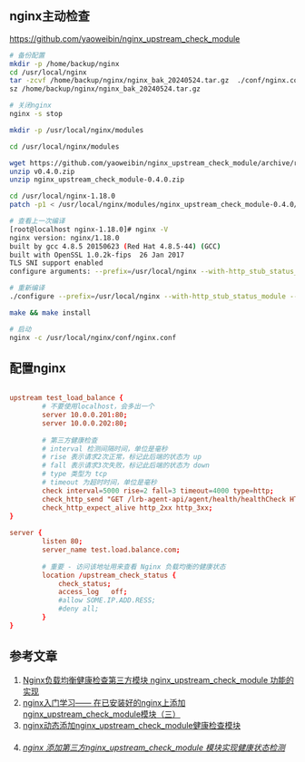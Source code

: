 ## nginx主动检查

https://github.com/yaoweibin/nginx_upstream_check_module

```bash
# 备份配置
mkdir -p /home/backup/nginx
cd /usr/local/nginx
tar -zcvf /home/backup/nginx/nginx_bak_20240524.tar.gz  ./conf/nginx.conf ./conf/cert/ ./conf/conf.d/
sz /home/backup/nginx/nginx_bak_20240524.tar.gz 

# 关闭nginx
nginx -s stop

mkdir -p /usr/local/nginx/modules

cd /usr/local/nginx/modules

wget https://github.com/yaoweibin/nginx_upstream_check_module/archive/refs/tags/v0.4.0.zip
unzip v0.4.0.zip
unzip nginx_upstream_check_module-0.4.0.zip

cd /usr/local/nginx-1.18.0
patch -p1 < /usr/local/nginx/modules/nginx_upstream_check_module-0.4.0/check_1.16.1+.patch

# 查看上一次编译
[root@localhost nginx-1.18.0]# nginx -V
nginx version: nginx/1.18.0
built by gcc 4.8.5 20150623 (Red Hat 4.8.5-44) (GCC) 
built with OpenSSL 1.0.2k-fips  26 Jan 2017
TLS SNI support enabled
configure arguments: --prefix=/usr/local/nginx --with-http_stub_status_module --with-http_ssl_module

# 重新编译
./configure --prefix=/usr/local/nginx --with-http_stub_status_module --with-http_ssl_module --add-module=/usr/local/nginx/modules/nginx_upstream_check_module-0.4.0

make && make install

# 启动
nginx -c /usr/local/nginx/conf/nginx.conf

```

## 配置nginx

```conf
 
upstream test_load_balance {
        # 不要使用localhost，会多出一个
        server 10.0.0.201:80;
        server 10.0.0.202:80;
		
		# 第三方健康检查
		# interval 检测间隔时间，单位是毫秒
		# rise 表示请求2次正常，标记此后端的状态为 up
		# fall 表示请求3次失败，标记此后端的状态为 down 
		# type 类型为 tcp
		# timeout 为超时时间，单位是毫秒
        check interval=5000 rise=2 fall=3 timeout=4000 type=http;
		check_http_send "GET /lrb-agent-api/agent/health/healthCheck HTTP/1.0\r\n\r\n";
		check_http_expect_alive http_2xx http_3xx;
}
 
server {
        listen 80;
        server_name test.load.balance.com;
 
        # 重要 - 访问该地址用来查看 Nginx 负载均衡的健康状态
		location /upstream_check_status {
            check_status;
            access_log   off;
			#allow SOME.IP.ADD.RESS;
			#deny all;
		}
}
```



## 参考文章

1. [Nginx负载均衡健康检查第三方模块 nginx_upstream_check_module 功能的实现](https://blog.csdn.net/qq_40880022/article/details/121882051)
2. [nginx入门学习—— 在已安装好的nginx上添加nginx_upstream_check_module模块（三）](https://blog.csdn.net/Cherry8811cy/article/details/40711965)
3. [nginx动态添加nginx_upstream_check_module健康检查模块](https://www.cnblogs.com/LiuChang-blog/p/12501226.html)
4. ###### [nginx 添加第三方nginx_upstream_check_module 模块实现健康状态检测](https://www.cnblogs.com/dance-walter/p/12212607.html)